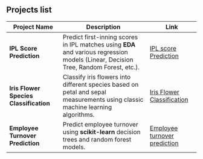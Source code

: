 ## Projects list

| Project Name                                | Description                                                                                                                                                    |Link|
|---------------------------------------------|----------------------------------------------------------------------------------------------------------------------------------------------------------------|-------|
| **IPL Score Prediction**                     | Predict first-inning scores in IPL matches using **EDA** and various regression models (Linear, Decision Tree, Random Forest, etc.).        | [IPL score Prediction](https://github.com/nithinbadicodes/AI-ML-Projects/tree/master/IPL_score_prediction)                                                                 |
| **Iris Flower Species Classification**       | Classify iris flowers into different species based on petal and sepal measurements using classic machine learning algorithms.               | [Iris Flower Classification](https://github.com/nithinbadicodes/AI-ML-Projects/tree/master/Iris_Flower_classification)
| **Employee Turnover Prediction**       | Predict employee turnover using **scikit-learn** decision trees and random forest models.              | [Employee turnover prediction](https://github.com/nithinbadicodes/AI-ML-Projects/tree/master/Employee_turnover_prediction)

